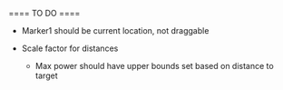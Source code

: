 ==== TO DO ====

- Marker1 should be current location, not draggable

- Scale factor for distances
  - Max power should have upper bounds set based on distance to target

